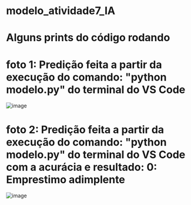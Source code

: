 # modelo_atividade7_IA
# Alguns prints do código rodando
# foto 1: Predição feita a partir da execução do comando: "python modelo.py" do terminal do VS Code
![image](https://github.com/sanderpiva/modelo_atividade7_IA/assets/84524010/ee2619eb-03dc-4de2-aacb-d50bff5918e5)
# foto 2: Predição feita a partir da execução do comando: "python modelo.py" do terminal do VS Code com a acurácia e resultado: 0: Emprestimo adimplente
![image](https://github.com/sanderpiva/modelo_atividade7_IA/assets/84524010/fd445e8b-466c-429a-88dd-a34512180b0d)

